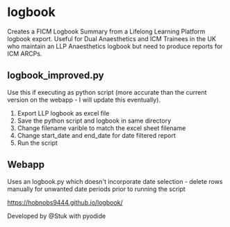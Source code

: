 # logbook

Creates a FICM Logbook Summary from a Lifelong Learning Platform logbook export. Useful for Dual Anaesthetics and ICM Trainees in the UK who maintain an LLP Anaesthetics logbook but need to produce reports for ICM ARCPs.


## logbook_improved.py
Use this if executing as python script (more accurate than the current version on the webapp - I will update this eventually). 

1. Export LLP logbook as excel file
2. Save the python script and logbook in same directory
3. Change filename varible to match the excel sheet filename
4. Change start_date and end_date for date filtered report
5. Run the script


## Webapp

Uses an logbook.py which doesn't incorporate date selection - delete rows manually for unwanted date periods prior to running the script

https://hobnobs9444.github.io/logbook/

Developed by @Stuk with pyodide
